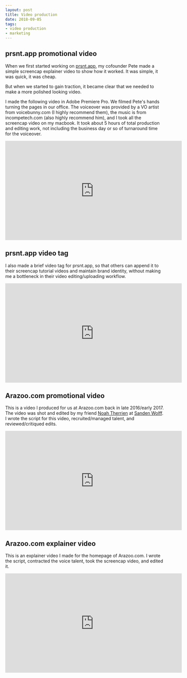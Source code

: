 ```yaml
---
layout: post
title: Video production
date: 2018-09-05
tags:
- video production
- marketing
---
```


## prsnt.app promotional video
When we first started working on [prsnt.app](https://prsnt.app), my cofounder Pete made a simple screencap explainer video to show how it worked. It was simple, it was quick, it was cheap. 

But when we started to gain traction, it became clear that we needed to make a more polished looking video. 

I made the following video in Adobe Premiere Pro. We filmed Pete's hands turning the pages in our office. The voiceover was provided by a VO artist from voicebunny.com (I highly recommend them), the music is from incompetech.com (also highly recommend him), and I took all the screencap video on my macbook. It took about 5 hours of total production and editing work, not including the business day or so of turnaround time for the voiceover.

<iframe width="560" height="315" src="https://www.youtube-nocookie.com/embed/6_mb4DlV-Wc?rel=0" frameborder="0" allow="autoplay; encrypted-media" allowfullscreen></iframe>


## prsnt.app video tag

I also made a brief video tag for prsnt.app, so that others can append it to their screencap tutorial videos and maintain brand identity, without making me a bottleneck in their video editing/uploading workflow.

<iframe width="560" height="315" src="https://www.youtube-nocookie.com/embed/i3gWp60HGTU?rel=0" frameborder="0" allow="autoplay; encrypted-media" allowfullscreen></iframe>

## Arazoo.com promotional video

This is a video I produced for us at Arazoo.com back in late 2016/early 2017. The video was shot and edited by my friend [Noah Therrien](https://www.noahtherrien.com/) at [Sanden Wolff](http://www.sandenwolff.com). I wrote the script for this video, recruited/managed talent, and reviewed/critiqued edits.

<iframe width="560" height="315" src="https://www.youtube-nocookie.com/embed/Tch2cxOHXA8?rel=0" frameborder="0" allow="autoplay; encrypted-media" allowfullscreen></iframe>

## Arazoo.com explainer video

This is an explainer video I made for the homepage of Arazoo.com. I wrote the script, contracted the voice talent, took the screencap video, and edited it.

<iframe width="560" height="315" src="https://www.youtube-nocookie.com/embed/4Jrv0VYWIUQ?rel=0" frameborder="0" allow="autoplay; encrypted-media" allowfullscreen></iframe>